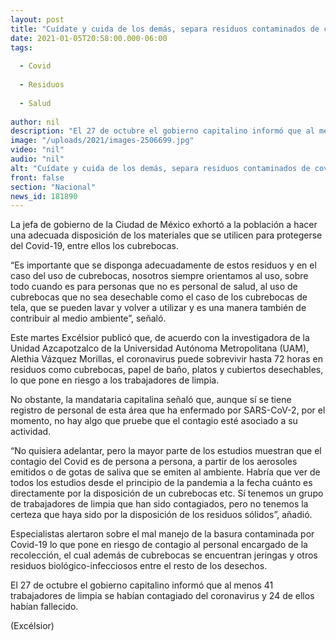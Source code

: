 ```yaml
---
layout: post
title: "Cuídate y cuida de los demás, separa residuos contaminados de covid"
date: 2021-01-05T20:58:00.000-06:00
tags:
  
  - Covid
  
  - Residuos
  
  - Salud
  
author: nil
description: "El 27 de octubre el gobierno capitalino informó que al menos 41 trabajadores de limpia se habían contagiado del coronavirus y 24 de ellos habían fallecido"
image: "/uploads/2021/images-2506699.jpg"
video: "nil"
audio: "nil"
alt: "Cuídate y cuida de los demás, separa residuos contaminados de covid"
front: false
section: "Nacional"
news_id: 181890
---
```


La jefa de gobierno de la Ciudad de México exhortó a la población a hacer una adecuada disposición de los materiales que se utilicen para protegerse del Covid-19, entre ellos los cubrebocas.

“Es importante que se disponga adecuadamente de estos residuos y en el caso del uso de cubrebocas, nosotros siempre orientamos al uso, sobre todo cuando es para personas que no es personal de salud, al uso de cubrebocas que no sea desechable como el caso de los cubrebocas de tela, que se pueden lavar y volver a utilizar y es una manera también de contribuir al medio ambiente”, señaló.

Este martes Excélsior publicó que, de acuerdo con la investigadora de la Unidad Azcapotzalco de la Universidad Autónoma Metropolitana (UAM), Alethia Vázquez Morillas, el coronavirus puede sobrevivir hasta 72 horas en residuos como cubrebocas, papel de baño, platos y cubiertos desechables, lo que pone en riesgo a los trabajadores de limpia.

No obstante, la mandataria capitalina señaló que, aunque sí se tiene registro de personal de esta área que ha enfermado por SARS-CoV-2, por el momento, no hay algo que pruebe que el contagio esté asociado a su actividad.

“No quisiera adelantar, pero la mayor parte de los estudios muestran que el contagio del Covid es de persona a persona, a partir de los aerosoles emitidos o de gotas de saliva que se emiten al ambiente. Habría que ver de todos los estudios desde el principio de la pandemia a la fecha cuánto es directamente por la disposición de un cubrebocas etc. Sí tenemos un grupo de trabajadores de limpia que han sido contagiados, pero no tenemos la certeza que haya sido por la disposición de los residuos sólidos”, añadió.

Especialistas alertaron sobre el mal manejo de la basura contaminada por Covid-19 lo que pone en riesgo de contagio al personal encargado de la recolección, el cual además de cubrebocas se encuentran jeringas y otros residuos biológico-infecciosos entre el resto de los desechos.

El 27 de octubre el gobierno capitalino informó que al menos 41 trabajadores de limpia se habían contagiado del coronavirus y 24 de ellos habían fallecido.

(Excélsior)